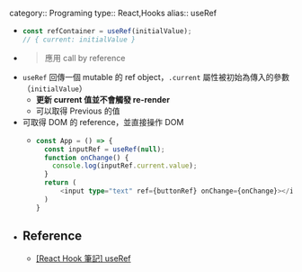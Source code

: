 category:: Programing
type:: React,Hooks
alias:: useRef

- ```typescript
  const refContainer = useRef(initialValue);
  // { current: initialValue }
  ```
- > 應用 call by reference
- `useRef` 回傳一個 mutable 的 ref object，`.current` 屬性被初始為傳入的參數（`initialValue`）
	- **更新 current 值並不會觸發 re-render**
	- 可以取得 Previous 的值
- 可取得 DOM 的 reference，並直接操作 DOM
	- ```typescript
	  const App = () => {
	    const inputRef = useRef(null);
	    function onChange() {
	      console.log(inputRef.current.value);
	    }
	    return (
	    	<input type="text" ref={buttonRef} onChange={onChange}></input>
	    )
	  }
	  ```
- ## Reference
	- [[React Hook 筆記] useRef](https://medium.com/hannah-lin/react-hook-%E7%AD%86%E8%A8%98-useref-c628cbf0d7fb)